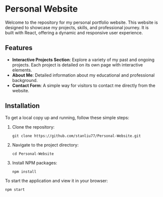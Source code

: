 # Personal Website

Welcome to the repository for my personal portfolio website. This website is designed to showcase my projects, skills, and professional journey. It is built with React, offering a dynamic and responsive user experience.

## Features

- **Interactive Projects Section**: Explore a variety of my past and ongoing projects. Each project is detailed on its own page with interactive elements.
- **About Me**: Detailed information about my educational and professional background.
- **Contact Form**: A simple way for visitors to contact me directly from the website.

## Installation

To get a local copy up and running, follow these simple steps:

1. Clone the repository:
   ```
   git clone https://github.com/stanliu77/Personal-Website.git
   ```
2. Navigate to the project directory:
   ```
   cd Personal-Website
   ```
3. Install NPM packages:
   ```
   npm install
   ```
To start the application and view it in your browser:
   ```
   npm start
   ```
